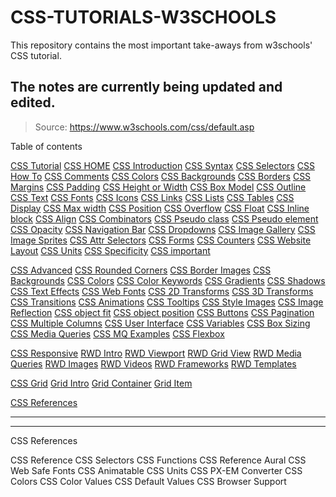 # CSS-TUTORIALS-W3SCHOOLS
This repository contains the most important take-aways from w3schools' CSS tutorial. 
## The notes are currently being updated and edited. 
> Source: https://www.w3schools.com/css/default.asp

Table of contents<a name="#homepage">

[CSS Tutorial](#css-tutorial)
[CSS HOME](#css-tutorial)
[CSS Introduction](#css-introduction)
[CSS Syntax](#css-syntax)
[CSS Selectors](#css-selectors)
[CSS How To](#css-how-to)
[CSS Comments](#css-comments)
[CSS Colors](#css-colors)
[CSS Backgrounds](#css-backgrounds)
[CSS Borders](#css-borders)
[CSS Margins](#css-margins)
[CSS Padding](#css-padding)
[CSS Height or Width](#css-height-or-width)
[CSS Box Model](#css-box-model)
[CSS Outline](#css-outline)
[CSS Text](#css-text)
[CSS Fonts](#css-fonts)
[CSS Icons](#css-icons)
[CSS Links](#css-links)
[CSS Lists](#css-lists)
[CSS Tables](#css-tables)
[CSS Display](#css-display)
[CSS Max width](#css-max-width)
[CSS Position](#css-position)
[CSS Overflow](#css-overflow)
[CSS Float](#css-float)
[CSS Inline block](#css-inline-block)
[CSS Align](#css-align)
[CSS Combinators](#css-combinators)
[CSS Pseudo class](#css-pseudo-class)
[CSS Pseudo element](#css-pseudo-element)
[CSS Opacity](#css-opacity)
[CSS Navigation Bar](#css-navigation-bar)
[CSS Dropdowns](#css-dropdowns)
[CSS Image Gallery](#css-image-gallery)
[CSS Image Sprites](#css-image-sprites)
[CSS Attr Selectors](#css-attr-selectors)
[CSS Forms](#css-forms)
[CSS Counters](#css-counters)
[CSS Website Layout](#css-website-layout)
[CSS Units](#css-units)
[CSS Specificity](#css-specificity)
[CSS important](#css-important)


[CSS Advanced](#css-advanced)
[CSS Rounded Corners](#css-rounded-corners)
[CSS Border Images](#css-border-images)
[CSS Backgrounds](#css-backgrounds)
[CSS Colors](#css-colors)
[CSS Color Keywords](#css-color-keywords)
[CSS Gradients](#css-gradients)
[CSS Shadows](#css-shadows)
[CSS Text Effects](#css-text-effects)
[CSS Web Fonts](#css-web-fonts)
[CSS 2D Transforms](#css-2d-transforms)
[CSS 3D Transforms](#css-3d-transforms)
[CSS Transitions](#css-transitions)
[CSS Animations](#css-animations)
[CSS Tooltips](#css-tooltips)
[CSS Style Images](#css-style-images)
[CSS Image Reflection](#css-image-reflection)
[CSS object fit](#css-object-fit)
[CSS object position](#css-object-position)
[CSS Buttons](#css-buttons)
[CSS Pagination](#css-pagination)
[CSS Multiple Columns](#css-multiple-columns)
[CSS User Interface](#css-user-interface)
[CSS Variables](#css-variables)
[CSS Box Sizing](#css-box-sizing)
[CSS Media Queries](#css-media-queries)
[CSS MQ Examples](#css-mq-examples)
[CSS Flexbox](#css-flexbox)

[CSS Responsive](#css-responsive)
[RWD Intro](#rwd-intro)
[RWD Viewport](#rwd-viewport)
[RWD Grid View](#rwd-grid-view)
[RWD Media Queries](#rwd-media-queries)
[RWD Images](#rwd-images)
[RWD Videos](#rwd-videos)
[RWD Frameworks](#rwd-frameworks)
[RWD Templates](#rwd-templates)

[CSS Grid](#css-grid)
[Grid Intro](#grid-intro)
[Grid Container](#grid-container)
[Grid Item](#grid-item)

[CSS References](#css-references)

- - - - - - - - - - - - - - - - - -  - - - - - - - - - - - - - - - - - - --  - - -- - - - - - -- - - - - - - - - - - -- - - - - - -- -- - --  -- - - -- - - - - -- - - - - - - -- 











- - - - - - - - - - - - - - - - - -  - - - - - - - - - - - -  - - - - - - -- - - - - - - - -  - - - - - - - - - - -  - - - - - --  - - - - - - - - -- - - - -- - - -- - - - - -- 
CSS References

CSS Reference
CSS Selectors
CSS Functions
CSS Reference Aural
CSS Web Safe Fonts
CSS Animatable
CSS Units
CSS PX-EM Converter
CSS Colors
CSS Color Values
CSS Default Values
CSS Browser Support
